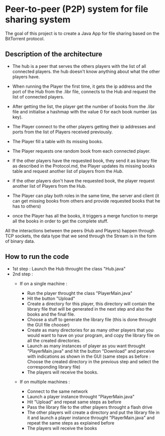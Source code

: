 # Peer-to-peer (P2P) system for file sharing system

The goal of this project is to create a Java App for file sharing based on the BitTorrent protocol.

## Description of the architecture 

* The hub is a peer that serves the others players with the list of all connected players. the hub doesn't know anything about what the other players have.

* When running the Player the first time, it gets the ip address and the port of the Hub from the .libr file, connects to the Hub and request the list of connected players. 

* After getting the list, the player get the number of books from the .libr file and initialise a hashmap with the value 0 for each book number (as key).

* The Player connect to the other players getting their ip addresses and ports from the list of Players received previously.

* The Player fill a table with its missing books.
* The Player requests one random book from each connected player.
* If the other players have the requested book, they send it as binary file as described in the Protocol.md, the Player updates its missing books table and request another list of players from the *Hub*.

* If the other players don't have the requested book, the player request another list of Players from the Hub.

* The Player can play both roles in the same time, the server and client (it can get missing books from others and provide requested books that he has to others)
* once the Player has all the books, it triggers a merge function to merge all the books in order to get the complete stuff.

All the interactions between the peers (Hub and Players) happen through TCP sockets, the data type that we send through the Stream is in the form of binary data.

## How to run the code
- 1st step : Launch the Hub throught the class "Hub.java"
- 2nd step :
    - If on a single machine :
        - Run the player throught the class "PlayerMain.java"
        - Hit the button "Upload" 
        - Create a directory for this player, this directory will contain the library file that will be generated in the next step and also the books and the final file.
        - Choose a stuff to generate the library file (this is done throught the GUI file chooser)
        - Create as many directories for as many other players that you would want to have on your program, and copy the library file on all the created directories.
        - Launch as many instances of player as you want throught "PlayerMain.java" and hit the button "Download" and perceive with indications as shown in the GUI (same steps as before : Choose the created directory in the previous step and select the corresponding library file)
        - The players will receive the books.
    
    - If on multiple machines :
        - Connect to the same network
        - Launch a player instance throught "PlayerMain.java"
        - Hit "Upload" and repeat same steps as before
        - Pass the library file to the other players throught a flash drive
        - The other players will create a directory and put the library file in it and launch a player instance throught "PlayerMain.java" and repeat the same steps as explained before
        - The players will receive the books
